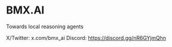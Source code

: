 # BMX.AI
Towards local reasoning agents

X/Twitter: x.com/bmx_ai
Discord: https://discord.gg/nR6GYjmQhn

